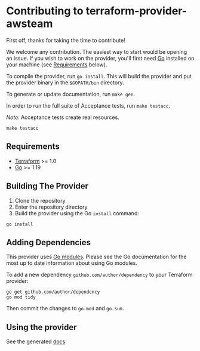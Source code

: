 # Contributing to terraform-provider-awsteam

First off, thanks for taking the time to contribute!

We welcome any contribution. The easiest way to start would be opening an issue. If you wish to work on the provider, you'll first need [Go](http://www.golang.org) installed on your machine (see [Requirements](#requirements) below).

To compile the provider, run `go install`. This will build the provider and put the provider binary in the `$GOPATH/bin` directory.

To generate or update documentation, run `make gen`.

In order to run the full suite of Acceptance tests, run `make testacc`.

*Note:* Acceptance tests create real resources.

```shell
make testacc
```

## Requirements

- [Terraform](https://developer.hashicorp.com/terraform/downloads) >= 1.0
- [Go](https://golang.org/doc/install) >= 1.19

## Building The Provider

1. Clone the repository
1. Enter the repository directory
1. Build the provider using the Go `install` command:

```shell
go install
```

## Adding Dependencies

This provider uses [Go modules](https://github.com/golang/go/wiki/Modules).
Please see the Go documentation for the most up to date information about using Go modules.

To add a new dependency `github.com/author/dependency` to your Terraform provider:

```shell
go get github.com/author/dependency
go mod tidy
```

Then commit the changes to `go.mod` and `go.sum`.

## Using the provider

See the generated [docs](/docs/index.md)